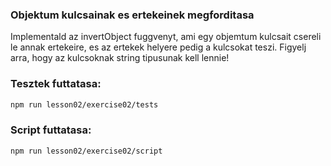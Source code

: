 ### Objektum kulcsainak es ertekeinek megforditasa

Implementald az invertObject fuggvenyt, ami egy objemtum kulcsait csereli le annak ertekeire, es az ertekek
helyere pedig a kulcsokat teszi. Figyelj arra, hogy az kulcsoknak string tipusunak kell lennie!

### Tesztek futtatasa:
```bash
npm run lesson02/exercise02/tests
```

### Script futtatasa:
```bash
npm run lesson02/exercise02/script
```
